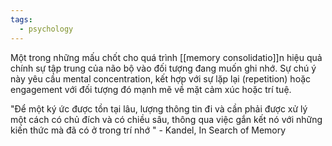 ```yaml
---
tags:
  - psychology
---
```

Một trong những mấu chốt cho quá trình [[memory consolidatio]]n hiệu quả chính sự tập trung của não bộ vào đối tượng đang muốn ghi nhớ. Sự chú ý này yêu cầu mental concentration, kết hợp với sự lặp lại (repetition) hoặc engagement với đối tượng đó mạnh mẽ về mặt cảm xúc hoặc trí tuệ.

"Để một ký ức được tồn tại lâu, lượng thông tin đi và cần phải được xử lý một cách có chủ đích và có chiều sâu, thông qua việc gắn kết nó với những kiến thức mà đã có ở trong trí nhớ " - Kandel, In Search of Memory 